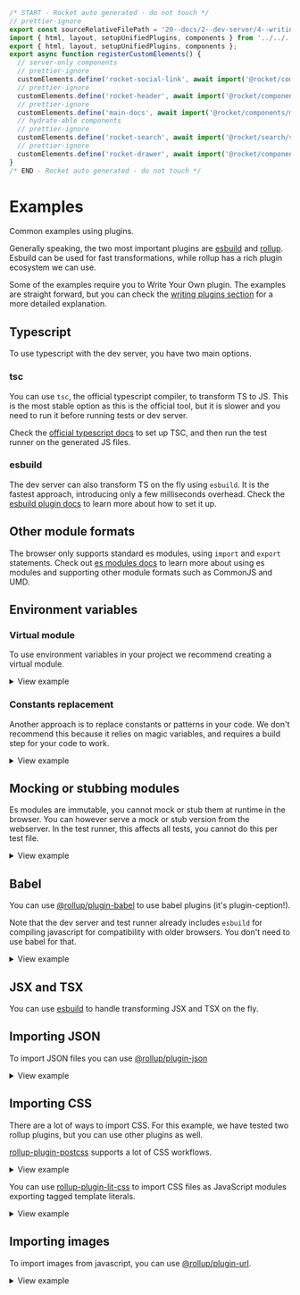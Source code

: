 ```js server
/* START - Rocket auto generated - do not touch */
// prettier-ignore
export const sourceRelativeFilePath = '20--docs/2--dev-server/4--writing-plugins/2--examples.rocket.md';
import { html, layout, setupUnifiedPlugins, components } from '../../../recursive.data.js';
export { html, layout, setupUnifiedPlugins, components };
export async function registerCustomElements() {
  // server-only components
  // prettier-ignore
  customElements.define('rocket-social-link', await import('@rocket/components/social-link.js').then(m => m.RocketSocialLink));
  // prettier-ignore
  customElements.define('rocket-header', await import('@rocket/components/header.js').then(m => m.RocketHeader));
  // prettier-ignore
  customElements.define('main-docs', await import('@rocket/components/main-docs.js').then(m => m.MainDocs));
  // hydrate-able components
  // prettier-ignore
  customElements.define('rocket-search', await import('@rocket/search/search.js').then(m => m.RocketSearch));
  // prettier-ignore
  customElements.define('rocket-drawer', await import('@rocket/components/drawer.js').then(m => m.RocketDrawer));
}
/* END - Rocket auto generated - do not touch */
```

# Examples

Common examples using plugins.

Generally speaking, the two most important plugins are [esbuild](../plugins/esbuild.md) and [rollup](../plugins/rollup.md). Esbuild can be used for fast transformations, while rollup has a rich plugin ecosystem we can use.

Some of the examples require you to Write Your Own plugin. The examples are straight forward, but you can check the [writing plugins section](./overview.md) for a more detailed explanation.

## Typescript

To use typescript with the dev server, you have two main options.

### tsc

You can use `tsc`, the official typescript compiler, to transform TS to JS. This is the most stable option as this is the official tool, but it is slower and you need to run it before running tests or dev server.

Check the [official typescript docs](https://www.typescriptlang.org/) to set up TSC, and then run the test runner on the generated JS files.

### esbuild

The dev server can also transform TS on the fly using `esbuild`. It is the fastest approach, introducing only a few milliseconds overhead. Check the [esbuild plugin docs](../plugins/esbuild.md) to learn more about how to set it up.

## Other module formats

The browser only supports standard es modules, using `import` and `export` statements. Check out [es modules docs](../../../guides/going-buildless/es-modules.md) to learn more about using es modules and supporting other module formats such as CommonJS and UMD.

## Environment variables

### Virtual module

To use environment variables in your project we recommend creating a virtual module.

<details>

<summary>View example</summary>

Import the environment module in your code. Make sure it is a browser compatible import path:

```js
import { version } from '../environment.js';

console.log(`The current version is: ${version}`);
```

Add a plugin to serve the contents of this environment:

```js
import fs from 'fs';
import path from 'path';

const packageJson = JSON.parse(fs.readFileSync('package.json', 'utf-8'));

export default {
  plugins: [
    {
      name: 'env-vars',
      serve(context) {
        if (context.path === '/environment.js') {
          return `export default { version: "${packageJson.version}" }`;
        }
      },
    },
  ],
};
```

</details>

### Constants replacement

Another approach is to replace constants or patterns in your code. We don't recommend this because it relies on magic variables, and requires a build step for your code to work.

<details>

<summary>View example</summary>

You can use the [@rollup/plugin-replace](https://www.npmjs.com/package/@rollup/plugin-replace) for replacing environment variables in your code. Make sure to add an `include` pattern to avoid processing files unnecessarily.

```js
import rollupReplace from '@rollup/plugin-replace';
import { fromRollup } from '@web/dev-server-rollup';

const replace = fromRollup(rollupReplace);

export default {
  plugins: [replace({ include: ['src/**/*.js'], __environment__: '"development"' })],
};
```

</details>

## Mocking or stubbing modules

Es modules are immutable, you cannot mock or stub them at runtime in the browser. You can however serve a mock or stub version from the webserver. In the test runner, this affects all tests, you cannot do this per test file.

<details>
<summary>View example</summary>

```js
export default {
  plugins: [
    {
      name: 'stub-package',
      serve(context) {
        if (context.path === '/node_modules/some-package/index.js') {
          return `
export default doFoo() {
  console.log("stubbing foo");
}

export default doBar() {
  console.log("stubbing bar");
}`;
        }
      },
    },
  ],
};
```

</details>

## Babel

You can use [@rollup/plugin-babel](https://www.npmjs.com/package/@rollup/plugin-babel) to use babel plugins (it's plugin-ception!).

Note that the dev server and test runner already includes `esbuild` for compiling javascript for compatibility with older browsers. You don't need to use babel for that.

<details>
<summary>View example</summary>

```js
import rollupBabel from '@rollup/plugin-babel';
import { fromRollup } from '@web/dev-server-rollup';

const babel = fromRollup(rollupBabel);

export default {
  plugins: [babel({ include: ['src/**/*.js'], plugins: ['babel-plugin-foo'] })],
};
```

</details>

## JSX and TSX

You can use [esbuild](../plugins/esbuild.md) to handle transforming JSX and TSX on the fly.

## Importing JSON

To import JSON files you can use [@rollup/plugin-json](https://www.npmjs.com/package/@rollup/plugin-json)

<details>
<summary>View example</summary>

In addition to installing the rollup plugin, we need to tell the dev server to serve json files as js modules:

```js
import rollupJson from '@rollup/plugin-json';
import { fromRollup } from '@web/dev-server-rollup';

const json = fromRollup(rollupJson);

export default {
  // tell the server to serve json files as js
  mimeTypes: {
    '**/*.json': 'js',
  },
  plugins: [json({})],
};
```

</details>

## Importing CSS

There are a lot of ways to import CSS. For this example, we have tested two rollup plugins, but you can use other plugins as well.

[rollup-plugin-postcss](https://github.com/egoist/rollup-plugin-postcss) supports a lot of CSS workflows.

<details>

<summary>View example</summary>

```js
/* eslint-disable */
import rollupPostcss from 'rollup-plugin-postcss';
import { fromRollup } from '@web/dev-server-rollup';

const postcss = fromRollup(rollupPostcss);

export default {
  // in a monorepo you need to adjust the rootdir of the web server
  // postcss injects a module which needs to be reachable from the browser
  // rootDir: '../..',

  // tell the server to serve css files as js
  mimeTypes: {
    '**/*.css': 'js',
  },
  plugins: [postcss({ include: ['src/**/*.css'], modules: true })],
};
```

</details>

You can use [rollup-plugin-lit-css](https://www.npmjs.com/package/rollup-plugin-lit-css) to import CSS files as JavaScript modules exporting tagged template literals.

<details>
<summary>View example</summary>

```js
/* eslint-disable */
import rollupLitcss from 'rollup-plugin-lit-css';
import { fromRollup } from '@web/dev-server-rollup';

const litcss = fromRollup(rollupLitcss);

export default {
  // tell the server to serve css files as js
  mimeTypes: {
    '**/*.css': 'js',
  },
  plugins: [litcss({ include: ['src/**/*.css'] })],
};
```

</details>

## Importing images

To import images from javascript, you can use [@rollup/plugin-url](https://www.npmjs.com/package/@rollup/plugin-url).

<details>

<summary>View example</summary>

Make sure not to use the `limit` option, as this causes the plugin to emit files in a way that `@web/dev-server-rollup` does not support.

```js
/* eslint-disable */
import rollupUrl from 'rollup-plugin-url';
import { fromRollup } from '@web/dev-server-rollup';

const url = fromRollup(rollupUrl);

export default {
  // tell the server to serve your assets files as js
  mimeTypes: {
    './assets/**/*': 'js',
  },
  plugins: [url({ include: ['assets/**/*.png'] })],
};
```

</details>
